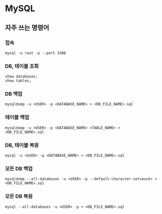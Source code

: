 # MySQL

## 자주 쓰는 명령어

### 접속

```
mysql -u root -p --port 3306
```

### DB, 테이블 조회

```
show databases;
show tables;
```

### DB 백업

```
mysqldump -u <USER> -p <DATABASE_NAME> > <DB_FILE_NAME>.sql
```

### 테이블 백업

```
mysqldump -u <USER> -p <DATABASE_NAME> <TABLE_NAME> > <DB_FILE_NAME>.sql
```

### DB, 테이블 복원

```
mysql -u <USER> -p <DATABASE_NAME> < <DB_FILE_NAME>.sql
```

### 모든 DB 백업

```
mysqldump --all-databases -u <USER> -p --default-character-set=euckr < <DB_FILE_NAME>.sql
```

### 모든 DB 복원

```
mysql --all-databases -u <USER> -p < <DB_FILE_NAME>.sql
